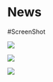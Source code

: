 # News


#ScreenShot

![](http://i.imgur.com/1EfbqOh.png)

![](http://i.imgur.com/VXYTNCf.gif)

![](http://i.imgur.com/tLMI9kW.png)